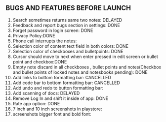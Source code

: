 BUGS AND FEATURES BEFORE LAUNCH
-------------------------------------------------------------

1) Search sometimes returns same two notes: DELAYED
2) Feedback and report bugs section in settings: DONE
3) Forget password in login screen: DONE
4) Privacy Policy:DONE
5) Phone call interrupts the notes:
6) Selection color of content text field in both colors: DONE
7) Selection color of checkboxes and bulletpoints: DONE
8) Cursor should move to next when enter pressed in edit screen or bullet point and checkbox:DONE
9) Empty note discard in all checkboxes , bullet points and notes(Checkbox and bullet points of locked notes and notesbooks pending): DONE
10) Add links to bottom formatting bar: CANCELLED
11) Add code bar to bottom formatting bar: CANCELLED
12) Add undo and redo to button formatting bar:
13) Add scanning of docs: DELAYED
14) Remove Log In and shift it inside of app: DONE
15) Rate app option: DONE
16) 7 inch and 10 inch screenshots in playstore:
17) screenshots bigger font and bold font: